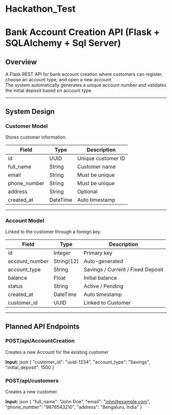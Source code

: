 # Hackathon_Test



# Bank Account Creation API (Flask + SQLAlchemy + Sql Server)

## Overview
A Flask REST API for bank account creation where customers can register, choose an account type, and open a new account.  
The system automatically generates a unique account number and validates the initial deposit based on account type.

---

## System Design

### Customer Model
Stores customer information.  

| Field | Type | Description |
|-------|------|-------------|
| id | UUID | Unique customer ID | Primary Key
| full_name | String | Customer name |
| email | String | Must be unique |
| phone_number | String | Must be unique |
| address | String | Optional |
| created_at | DateTime | Auto timestamp |

---

### Account Model
Linked to the customer through a foreign key.  

| Field | Type | Description |
|-------|------|-------------|
| id | Integer | Primary key |
| account_number | String(12) | Auto-generated |
| account_type | String | Savings / Current / Fixed Deposit |
| balance | Float | Initial balance |
| status | String | Active / Pending |
| created_at | DateTime | Auto timestamp |
| customer_id | UUID | Linked to Customer |

---

## Planned API Endpoints

### POST/api/AccountCreation
Creates a new Account for the existing customer

**Input:**
json
{
  "customer_id": "uuid-1234",
  "account_type": "Savings",
  "initial_deposit": 1500
}

### POST/api/customers
Creates a new customer. 

**Input:**
json
{
  "full_name": "John Doe",
  "email": "john@example.com",
  "phone_number": "9876543210",
  "address": "Bengaluru, India"
}












